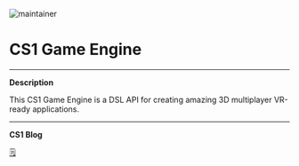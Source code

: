 ![maintainer](https://cdn.glitch.com/aa685e59-3fcd-4b08-befb-d37b89a08db9%2FCS1_logo_256.png?v=1592341022477)

# CS1 Game Engine
____
**Description**

This CS1 Game Engine is a DSL API for creating amazing 3D multiplayer VR-ready applications.

____

**CS1 Blog**

<a href="https://cs1.netlify.app/" target="_blank" rel="noopener noreferrer">🗒️</a>

